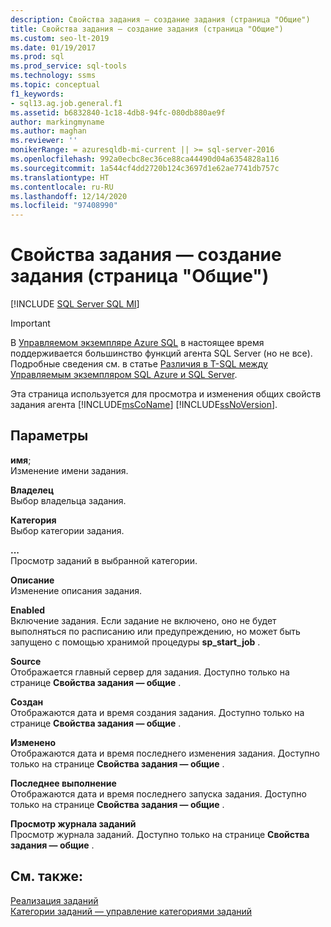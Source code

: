 ```yaml
---
description: Свойства задания — создание задания (страница "Общие")
title: Свойства задания — создание задания (страница "Общие")
ms.custom: seo-lt-2019
ms.date: 01/19/2017
ms.prod: sql
ms.prod_service: sql-tools
ms.technology: ssms
ms.topic: conceptual
f1_keywords:
- sql13.ag.job.general.f1
ms.assetid: b6832840-1c18-4db8-94fc-080db880ae9f
author: markingmyname
ms.author: maghan
ms.reviewer: ''
monikerRange: = azuresqldb-mi-current || >= sql-server-2016
ms.openlocfilehash: 992a0ecbc8ec36ce88ca44490d04a6354828a116
ms.sourcegitcommit: 1a544cf4dd2720b124c3697d1e62ae7741db757c
ms.translationtype: HT
ms.contentlocale: ru-RU
ms.lasthandoff: 12/14/2020
ms.locfileid: "97408990"
---
```

# <a name="job-properties---new-job-general-page"></a>Свойства задания — создание задания (страница "Общие")
[!INCLUDE [SQL Server SQL MI](../../includes/applies-to-version/sql-asdbmi.md)]

> [!IMPORTANT]  
> В [Управляемом экземпляре Azure SQL](/azure/sql-database/sql-database-managed-instance) в настоящее время поддерживается большинство функций агента SQL Server (но не все). Подробные сведения см. в статье [Различия в T-SQL между Управляемым экземпляром SQL Azure и SQL Server](/azure/sql-database/sql-database-managed-instance-transact-sql-information#sql-server-agent).

Эта страница используется для просмотра и изменения общих свойств задания агента [!INCLUDE[msCoName](../../includes/msconame_md.md)] [!INCLUDE[ssNoVersion](../../includes/ssnoversion-md.md)].  
  
## <a name="options"></a>Параметры  
**имя**;  
Изменение имени задания.  
  
**Владелец**  
Выбор владельца задания.  
  
**Категория**  
Выбор категории задания.  
  
**...**  
Просмотр заданий в выбранной категории.  
  
**Описание**  
Изменение описания задания.  
  
**Enabled**  
Включение задания. Если задание не включено, оно не будет выполняться по расписанию или предупреждению, но может быть запущено с помощью хранимой процедуры **sp_start_job** .  
  
**Source**  
Отображается главный сервер для задания. Доступно только на странице **Свойства задания — общие** .  
  
**Создан**  
Отображаются дата и время создания задания. Доступно только на странице **Свойства задания — общие** .  
  
**Изменено**  
Отображаются дата и время последнего изменения задания. Доступно только на странице **Свойства задания — общие** .  
  
**Последнее выполнение**  
Отображаются дата и время последнего запуска задания. Доступно только на странице **Свойства задания — общие** .  
  
**Просмотр журнала заданий**  
Просмотр журнала заданий. Доступно только на странице **Свойства задания — общие** .  
  
## <a name="see-also"></a>См. также:  
[Реализация заданий](../../ssms/agent/implement-jobs.md)  
[Категории заданий — управление категориями заданий](../../ssms/agent/job-categories-manage-job-categories.md)  
